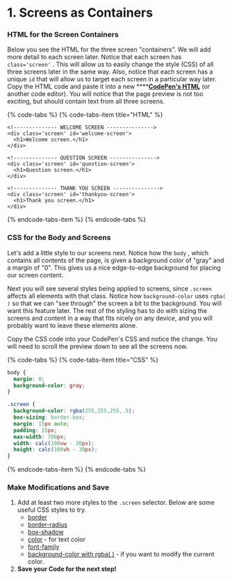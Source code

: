 # 1. Screens as Containers

### HTML for the Screen Containers

Below you see the HTML for the three screen "containers". We will add more detail to each screen later. Notice that each screen has `class='screen'` . This will allow us to easily change the style \(CSS\) of all three screens later in the same way. Also, notice that each screen has a unique `id` that will allow us to target each screen in a particular way later. Copy the HTML code and paste it into a new ****[**CodePen's HTML**](https://codepen.io/pen/) \(or another code editor\). You will notice that the page preview is not too exciting, but should contain text from all three screens.

{% code-tabs %}
{% code-tabs-item title="HTML" %}
```markup
<!-------------- WELCOME SCREEN --------------->
<div class='screen' id='welcome-screen'>
  <h1>Welcome screen.</h1>
</div>

<!-------------- QUESTION SCREEN --------------->
<div class='screen' id='question-screen'>
  <h1>Question screen.</h1>
</div>

<!-------------- THANK YOU SCREEN --------------->
<div class='screen' id='thankyou-screen'>
  <h1>Thank you screen.</h1>
</div>
```
{% endcode-tabs-item %}
{% endcode-tabs %}

### CSS for the Body and Screens

Let's add a little style to our screens next. Notice how the `body` , which contains all contents of the page, is given a background color of "gray" and a margin of "0". This gives us a nice edge-to-edge background for placing our screen content. 

Next you will see several styles being applied to screens, since `.screen` affects all elements with that class. Notice how `background-color` uses `rgba( )` so that we can "see through" the screen a bit to the background. You will want this feature later. The rest of the styling has to do with sizing the screens and content in a way that fits nicely on any device, and you will probably want to leave these elements alone.

Copy the CSS code into your CodePen's CSS and notice the change. You will need to scroll the preview down to see all the screens now.

{% code-tabs %}
{% code-tabs-item title="CSS" %}
```css
body {
  margin: 0;
  background-color: gray;
}

.screen {
  background-color: rgba(255,255,255,.5);
  box-sizing: border-box;
  margin: 15px auto;
  padding: 15px;
  max-width: 700px;
  width: calc(100vw - 30px);
  height: calc(100vh - 30px);
}
```
{% endcode-tabs-item %}
{% endcode-tabs %}

### Make Modifications and Save

1. Add at least two more styles to the `.screen` selector. Below are some useful CSS styles to try.
   * [border](https://www.w3schools.com/cssref/pr_border.asp)
   * [border-radius](https://www.w3schools.com/cssref/css3_pr_border-radius.asp)
   * [box-shadow](https://www.w3schools.com/cssref/css3_pr_box-shadow.asp)
   * [color](https://www.w3schools.com/cssref/pr_text_color.asp) - for text color
   * [font-family](https://www.w3schools.com/CSSref/css_websafe_fonts.asp)
   * [background-color with rgba\( \)](https://www.w3schools.com/cssref/func_rgba.asp) - if you want to modify the current color.
2. **Save your Code for the next step!**



